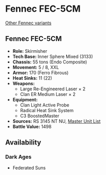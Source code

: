 # Fennec FEC-5CM

[Other Fennec variants](../fennec.md)

## Fennec FEC-5CM
- **Role:** Skirmisher
- **Tech Base:** Inner Sphere Mixed (3133)
- **Chassis:** 55 tons (Endo Composite)
- **Movement:** 5 / 8, XXL
- **Armor:** 170 (Ferro Fibrous)
- **Heat Sinks:** 11 (22)
- **Weapons:**
  - Large Re-Engineered Laser × 2
  - Clan ER Medium Laser × 2
- **Equipment:**
  - Clan Light Active Probe
  - Radical Heat Sink System
  - C3 BoostedMaster
- **Sources:** RS 3145 NT NU, [Master Unit List](http://masterunitlist.info/Unit/Details/6900/fennec-fec-5cm)
- **Battle Value:** 1498

## Availability

### Dark Ages
- Federated Suns

